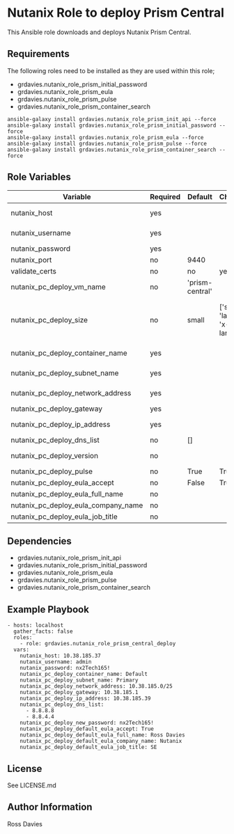 # Nutanix Role to deploy Prism Central

This Ansible role downloads and deploys Nutanix Prism Central.

## Requirements

The following roles need to be installed as they are used within this role;
- grdavies.nutanix_role_prism_initial_password
- grdavies.nutanix_role_prism_eula
- grdavies.nutanix_role_prism_pulse
- grdavies.nutanix_role_prism_container_search

```
ansible-galaxy install grdavies.nutanix_role_prism_init_api --force
ansible-galaxy install grdavies.nutanix_role_prism_initial_password --force
ansible-galaxy install grdavies.nutanix_role_prism_eula --force
ansible-galaxy install grdavies.nutanix_role_prism_pulse --force
ansible-galaxy install grdavies.nutanix_role_prism_container_search --force
```

## Role Variables

| Variable                                    | Required | Default         | Choices                                                                         | Comments                                                                                                                                                                                                                          |
|---------------------------------------------|----------|-----------------|---------------------------------------------------------------------------------|-----------------------------------------------------------------------------------------------------------------------------------------------------------------------------------------------------------------------------------|
| nutanix_host                                | yes      |                 |                                                                                 | The IP address or FQDN for the Prism (Element only) to which you want to connect.                                                                                                                                                 |
| nutanix_username                            | yes      |                 |                                                                                 | A valid username with appropriate rights to access the Nutanix API.                                                                                                                                                               |
| nutanix_password                            | yes      |                 |                                                                                 | A valid password for the supplied username.                                                                                                                                                                                       |
| nutanix_port                                | no       | 9440            |                                                                                 | The Prism TCP port.                                                                                                                                                                                                               |
| validate_certs                              | no       | no              | yes | no                                                                        | Whether to check if Prism UI certificates are valid.                                                                                                                                                                              |
| nutanix_pc_deploy_vm_name                   | no       | 'prism-central' |                                                                                 | The name of the Prism Central VM                                                                                                                                                                                                  |
| nutanix_pc_deploy_size                      | no       | small           | ['small', 'large', 'x-large']                                                   | See https://portal.nutanix.com/page/documents/details?targetId=Release-Notes-Prism-Central-vpc_2022_6:top-pc-scalability-r.html for details on PC sizing.                                                                         |
| nutanix_pc_deploy_container_name            | yes      |                 |                                                                                 | The name of the container (datastore) upon with to place the PC VM                                                                                                                                                                |
| nutanix_pc_deploy_subnet_name               | yes      |                 |                                                                                 | The name of the subnet (port-group) upon with to place the PC VM                                                                                                                                                                  |
| nutanix_pc_deploy_network_address           | yes      |                 |                                                                                 | Network address for the above subnet using the following notation (10.10.10.0/24)                                                                                                                                                 |
| nutanix_pc_deploy_gateway                   | yes      |                 |                                                                                 | IPv4 gateway  for the above subnet                                                                                                                                                                                                |
| nutanix_pc_deploy_ip_address                | yes      |                 |                                                                                 | IPv4 address for the above subnet to assign to the PC VM                                                                                                                                                                          |
| nutanix_pc_deploy_dns_list                  | no       | []              |                                                                                 | List of DNS servers ['8.8.8.8', '8.8.4.4']                                                                                                                                                                                        |
| nutanix_pc_deploy_version                   | no       |                 |                                                                                 | If not provided the latests Prism Central version for the clusters AOS version will be deployed.                                                                                                                                  |
| nutanix_pc_deploy_pulse                     | no       | True            | True | False                                                                    |                                                                                                                                                                                                                                   |
| nutanix_pc_deploy_eula_accept               | no       | False           | True | False                                                                    | If ELUA is set to True the full_name, company and role variables are mandatory.                                                                                                                                                                                                                                  |
| nutanix_pc_deploy_eula_full_name            | no       |                 |                                                                                 |                                                                                                                                                                                                                                   |
| nutanix_pc_deploy_eula_company_name         | no       |                 |                                                                                 |                                                                                                                                                                                                                                   |
| nutanix_pc_deploy_eula_job_title            | no       |                 |                                                                                 |                                                                                                                                                                                                                                   |


## Dependencies

- grdavies.nutanix_role_prism_init_api
- grdavies.nutanix_role_prism_initial_password
- grdavies.nutanix_role_prism_eula
- grdavies.nutanix_role_prism_pulse
- grdavies.nutanix_role_prism_container_search


## Example Playbook

```
- hosts: localhost
  gather_facts: false
  roles:
    - role: grdavies.nutanix_role_prism_central_deploy
  vars:
    nutanix_host: 10.38.185.37
    nutanix_username: admin
    nutanix_password: nx2Tech165!
    nutanix_pc_deploy_container_name: Default
    nutanix_pc_deploy_subnet_name: Primary
    nutanix_pc_deploy_network_address: 10.38.185.0/25
    nutanix_pc_deploy_gateway: 10.38.185.1
    nutanix_pc_deploy_ip_address: 10.38.185.39
    nutanix_pc_deploy_dns_list:
      - 8.8.8.8
      - 8.8.4.4
    nutanix_pc_deploy_new_password: nx2Tech165!
    nutanix_pc_deploy_default_eula_accept: True
    nutanix_pc_deploy_default_eula_full_name: Ross Davies
    nutanix_pc_deploy_default_eula_company_name: Nutanix
    nutanix_pc_deploy_default_eula_job_title: SE
```


## License

See LICENSE.md

## Author Information

Ross Davies
